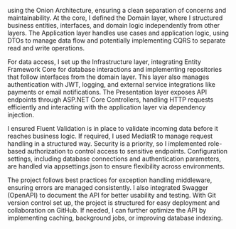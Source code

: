 using the Onion Architecture, ensuring a clean separation of concerns and maintainability. At the core, I defined the Domain layer, where I structured business entities, interfaces, and domain logic independently from other layers. The Application layer handles use cases and application logic, using DTOs to manage data flow and potentially implementing CQRS to separate read and write operations.

For data access, I set up the Infrastructure layer, integrating Entity Framework Core for database interactions and implementing repositories that follow interfaces from the domain layer. This layer also manages authentication with JWT, logging, and external service integrations like payments or email notifications. The Presentation layer exposes API endpoints through ASP.NET Core Controllers, handling HTTP requests efficiently and interacting with the application layer via dependency injection.

I ensured Fluent Validation is in place to validate incoming data before it reaches business logic. If required, I used MediatR to manage request handling in a structured way. Security is a priority, so I implemented role-based authorization to control access to sensitive endpoints. Configuration settings, including database connections and authentication parameters, are handled via appsettings.json to ensure flexibility across environments.

The project follows best practices for exception handling middleware, ensuring errors are managed consistently. I also integrated Swagger (OpenAPI) to document the API for better usability and testing. With Git version control set up, the project is structured for easy deployment and collaboration on GitHub. If needed, I can further optimize the API by implementing caching, background jobs, or improving database indexing.







